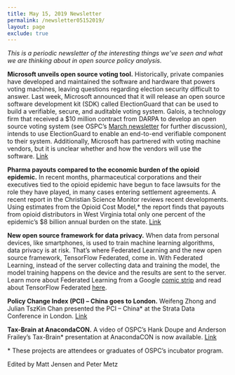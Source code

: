 ```yaml
---
title: May 15, 2019 Newsletter
permalink: /newsletter05152019/
layout: page
exclude: true
---
```

*This is a periodic newsletter of the interesting things we’ve seen and what we are thinking about in open source policy analysis.*

**Microsoft unveils open source voting tool.** Historically, private companies have developed and maintained the software and hardware that powers voting machines, leaving questions regarding election security difficult to answer. Last week, Microsoft announced that it will release an open source software development kit (SDK) called ElectionGuard that can be used to build a verifiable, secure, and auditable voting system. Galois, a technology firm that received a $10 million contract from DARPA to develop an open source voting system (see OSPC’s [March newsletter](https://www.ospc.org/newsletter03202019/) for further discussion), intends to use ElectionGuard to enable an end-to-end verifiable component to their system. Additionally, Microsoft has partnered with voting machine vendors, but it is unclear whether and how the vendors will use the software. [Link](https://blogs.microsoft.com/on-the-issues/2019/05/06/protecting-democratic-elections-through-secure-verifiable-voting/)

**Pharma payouts compared to the economic burden of the opioid epidemic.** In recent months, pharmaceutical corporations and their executives tied to the opioid epidemic have begun to face lawsuits for the role they have played, in many cases entering settlement agreements. A recent report in the Christian Science Monitor reviews recent developments. Using estimates from the Opioid Cost Model,* the report finds that payouts from opioid distributors in West Virginia total only one percent of the epidemic’s $8 billion annual burden on the state. [Link](https://www.csmonitor.com/USA/Justice/2019/0509/What-equals-justice-for-opioid-crisis-Help-victims-or-punish-Big-Pharma)

**New open source framework for data privacy.** When data from personal devices, like smartphones, is used to train machine learning algorithms, data privacy is at risk. That’s where Federated Learning and the new open source framework, TensorFlow Federated, come in. With Federated Learning, instead of the server collecting data and training the model, the model training happens on the device and the results are sent to the server. Learn more about Federated Learning from a Google [comic strip](https://federated.withgoogle.com) and read about TensorFlow Federated [here](https://medium.com/tensorflow/introducing-tensorflow-federated-a4147aa20041). 

**Policy Change Index (PCI) – China goes to London.** Weifeng Zhong and Julian TszKin Chan presented the PCI – China* at the Strata Data Conference in London. [Link](https://policychangeindex.org/pdf/Reading_China_slides_Strata.pdf) 

**Tax-Brain at AnacondaCON.** A video of OSPC’s Hank Doupe and Anderson Frailey’s Tax-Brain* presentation at AnacondaCON is now available. [Link](https://www.youtube.com/watch?v=MQMaJGwBOsM&list=PLGB9meziqbzpLmHKaJUujhNOWILs30Xd_&index=20&t=0s)

<p>&ast; These projects are attendees or graduates of OSPC’s incubator program.</p>

Edited by Matt Jensen and Peter Metz

<br>

<script style="margin-left:-35px" src="//hello.aei.org/js/forms2/js/forms2.min.js"></script>
<form style="margin-left:-35px" id="mktoForm_1256"></form>
<script style="margin-left:-35px" >MktoForms2.loadForm("//app-sj19.marketo.com", "475-PBQ-971", 1256);</script>